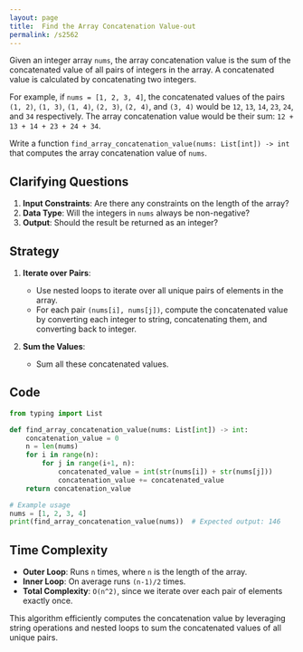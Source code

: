 ```yaml
---
layout: page
title:  Find the Array Concatenation Value-out
permalink: /s2562
---
```


Given an integer array `nums`, the array concatenation value is the sum of the concatenated value of all pairs of integers in the array. A concatenated value is calculated by concatenating two integers.

For example, if `nums = [1, 2, 3, 4]`, the concatenated values of the pairs `(1, 2)`, `(1, 3)`, `(1, 4)`, `(2, 3)`, `(2, 4)`, and `(3, 4)` would be `12`, `13`, `14`, `23`, `24`, and `34` respectively. The array concatenation value would be their sum: `12 + 13 + 14 + 23 + 24 + 34`.

Write a function `find_array_concatenation_value(nums: List[int]) -> int` that computes the array concatenation value of `nums`.

## Clarifying Questions

1. **Input Constraints**: Are there any constraints on the length of the array?
2. **Data Type**: Will the integers in `nums` always be non-negative?
3. **Output**: Should the result be returned as an integer?

## Strategy

1. **Iterate over Pairs**:
   - Use nested loops to iterate over all unique pairs of elements in the array.
   - For each pair `(nums[i], nums[j])`, compute the concatenated value by converting each integer to string, concatenating them, and converting back to integer.
   
2. **Sum the Values**:
   - Sum all these concatenated values.

## Code

```python
from typing import List

def find_array_concatenation_value(nums: List[int]) -> int:
    concatenation_value = 0
    n = len(nums)
    for i in range(n):
        for j in range(i+1, n):
            concatenated_value = int(str(nums[i]) + str(nums[j]))
            concatenation_value += concatenated_value
    return concatenation_value

# Example usage
nums = [1, 2, 3, 4]
print(find_array_concatenation_value(nums))  # Expected output: 146
```

## Time Complexity

- **Outer Loop**: Runs `n` times, where `n` is the length of the array.
- **Inner Loop**: On average runs `(n-1)/2` times.
- **Total Complexity**: `O(n^2)`, since we iterate over each pair of elements exactly once.

This algorithm efficiently computes the concatenation value by leveraging string operations and nested loops to sum the concatenated values of all unique pairs.